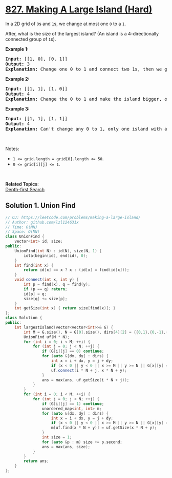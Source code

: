 # [827. Making A Large Island (Hard)](https://leetcode.com/problems/making-a-large-island/)

<p>In a 2D grid of <code>0</code>s and <code>1</code>s, we change at most one <code>0</code> to a <code>1</code>.</p>

<p>After, what is the size of the largest island?&nbsp;(An island is a 4-directionally connected group of <code>1</code>s).</p>

<p><strong>Example 1:</strong></p>

<pre><strong>Input: </strong>[[1, 0], [0, 1]]
<strong>Output:</strong> 3
<strong>Explanation:</strong> Change one 0 to 1 and connect two 1s, then we get an island with area = 3.
</pre>

<p><strong>Example 2:</strong></p>

<pre><strong>Input: </strong>[[1, 1], [1, 0]]
<strong>Output:</strong> 4
<strong>Explanation: </strong>Change the 0 to 1 and make the island bigger, only one island with area = 4.</pre>

<p><strong>Example 3:</strong></p>

<pre><strong>Input: </strong>[[1, 1], [1, 1]]
<strong>Output:</strong> 4
<strong>Explanation:</strong> Can't change any 0 to 1, only one island with area = 4.</pre>

<p>&nbsp;</p>

<p>Notes:</p>

<ul>
	<li><code>1 &lt;= grid.length = grid[0].length &lt;= 50</code>.</li>
	<li><code>0 &lt;= grid[i][j] &lt;= 1</code>.</li>
</ul>

<p>&nbsp;</p>


**Related Topics**:  
[Depth-first Search](https://leetcode.com/tag/depth-first-search/)

## Solution 1. Union Find

```cpp
// OJ: https://leetcode.com/problems/making-a-large-island/
// Author: github.com/lzl124631x
// Time: O(MN)
// Space: O(MN)
class UnionFind {
    vector<int> id, size;
public:
    UnionFind(int N) : id(N), size(N, 1) {
        iota(begin(id), end(id), 0);
    }
    int find(int x) {
        return id[x] == x ? x : (id[x] = find(id[x]));
    }
    void connect(int x, int y) {
        int p = find(x), q = find(y);
        if (p == q) return;
        id[p] = q;
        size[q] += size[p];
    }
    int getSize(int x) { return size[find(x)]; }
};
class Solution {
public:
    int largestIsland(vector<vector<int>>& G) {
        int M = G.size(), N = G[0].size(), dirs[4][2] = {{0,1},{0,-1},{1,0},{-1,0}}, ans = 0;
        UnionFind uf(M * N);
        for (int i = 0; i < M; ++i) {
            for (int j = 0; j < N; ++j) {
                if (G[i][j] == 0) continue;
                for (auto &[dx, dy] : dirs) {
                    int x = i + dx, y = j + dy;
                    if (x < 0 || y < 0 || x >= M || y >= N || G[x][y] == 0) continue;
                    uf.connect(i * N + j, x * N + y);
                }
                ans = max(ans, uf.getSize(i * N + j));
            }
        }
        for (int i = 0; i < M; ++i) {
            for (int j = 0; j < N; ++j) {
                if (G[i][j] == 1) continue;
                unordered_map<int, int> m;
                for (auto &[dx, dy] : dirs) {
                    int x = i + dx, y = j + dy;
                    if (x < 0 || y < 0 || x >= M || y >= N || G[x][y] == 0) continue;
                    m[uf.find(x * N + y)] = uf.getSize(x * N + y);
                }
                int size = 1;
                for (auto &p : m) size += p.second;
                ans = max(ans, size);
            }
        }
        return ans;
    }
};
```